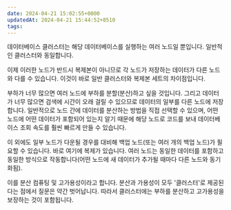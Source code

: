 ```yaml
---
date: 2024-04-21 15:02:55+0000
updatedAt: 2024-04-21 15:44:52+8510
tags: 
---
```

데이터베이스 클러스터는 해당 데이터베이스를 실행하는 여러 노드일 뿐입니다. 일반적인 클러스터와 동일합니다.  
  
이제 이러한 노드가 반드시 복제본이 아니므로 각 노드가 저장하는 데이터가 다른 노드와 다를 수 있습니다. 이것이 바로 일반 클러스터와 복제본 세트의 차이점입니다.  
  
부하가 너무 많으면 여러 노드에 부하를 분할(분산)하고 싶을 것입니다. 그리고 데이터가 너무 많으면 검색에 시간이 오래 걸릴 수 있으므로 데이터의 일부를 다른 노드에 저장합니다. 일반적으로 노드 간에 데이터를 분산하는 방법을 직접 선택할 수 있으며, 어떤 노드에 어떤 데이터가 포함되어 있는지 알기 때문에 해당 노드로 코드를 보내 데이터베이스 조회 속도를 훨씬 빠르게 만들 수 있습니다.  
  
이 외에도 일부 노드가 다운될 경우를 대비해 백업 노드(또는 여러 개의 백업 노드)가 필요할 수 있습니다. 바로 여기에 복제가 있습니다. 여러 노드는 동일한 데이터를 포함하고 동일한 방식으로 작동합니다(어떤 노드에 새 데이터가 추가될 때마다 다른 노드와 동기화됨).  
  
이를 분산 컴퓨팅 및 고가용성이라고 합니다. 분산과 가용성이 모두 '클러스터'로 제공된다는 점에서 질문은 약간 벗어납니다. 따라서 클러스터에는 부하를 분산하고 고가용성을 보장하는 것이 포함됩니다. 